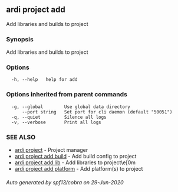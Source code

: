 ## ardi project add

Add libraries and builds to project

### Synopsis


Add libraries and builds to project

### Options

```
  -h, --help   help for add
```

### Options inherited from parent commands

```
  -g, --global        Use global data directory
      --port string   Set port for cli daemon (default "50051")
  -q, --quiet         Silence all logs
  -v, --verbose       Print all logs
```

### SEE ALSO

* [ardi project](ardi_project.md)	 - Project manager
* [ardi project add build](ardi_project_add_build.md)	 - Add build config to project
* [ardi project add lib](ardi_project_add_lib.md)	 - Add libraries to project\e[0m
* [ardi project add platform](ardi_project_add_platform.md)	 - Add platform(s) to project

###### Auto generated by spf13/cobra on 29-Jun-2020
